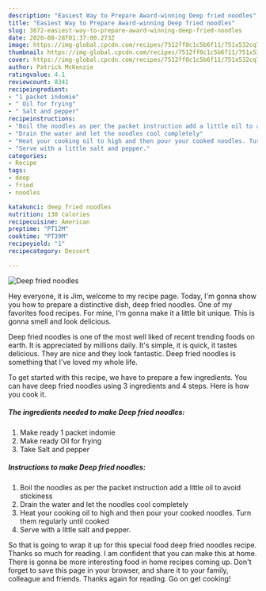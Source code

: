 ```yaml
---
description: "Easiest Way to Prepare Award-winning Deep fried noodles"
title: "Easiest Way to Prepare Award-winning Deep fried noodles"
slug: 3672-easiest-way-to-prepare-award-winning-deep-fried-noodles
date: 2020-08-28T01:37:00.273Z
image: https://img-global.cpcdn.com/recipes/7512ff0c1c5b6f11/751x532cq70/deep-fried-noodles-recipe-main-photo.jpg
thumbnail: https://img-global.cpcdn.com/recipes/7512ff0c1c5b6f11/751x532cq70/deep-fried-noodles-recipe-main-photo.jpg
cover: https://img-global.cpcdn.com/recipes/7512ff0c1c5b6f11/751x532cq70/deep-fried-noodles-recipe-main-photo.jpg
author: Patrick McKenzie
ratingvalue: 4.1
reviewcount: 8341
recipeingredient:
- "1 packet indomie"
- " Oil for frying"
- " Salt and pepper"
recipeinstructions:
- "Boil the noodles as per the packet instruction add a little oil to avoid stickiness"
- "Drain the water and let the noodles cool completely"
- "Heat your cooking oil to high and then pour your cooked noodles. Turn them regularly until cooked"
- "Serve with a little salt and pepper."
categories:
- Recipe
tags:
- deep
- fried
- noodles

katakunci: deep fried noodles 
nutrition: 130 calories
recipecuisine: American
preptime: "PT12M"
cooktime: "PT39M"
recipeyield: "1"
recipecategory: Dessert

---
```



![Deep fried noodles](https://img-global.cpcdn.com/recipes/7512ff0c1c5b6f11/751x532cq70/deep-fried-noodles-recipe-main-photo.jpg)

Hey everyone, it is Jim, welcome to my recipe page. Today, I'm gonna show you how to prepare a distinctive dish, deep fried noodles. One of my favorites food recipes. For mine, I'm gonna make it a little bit unique. This is gonna smell and look delicious.



Deep fried noodles is one of the most well liked of recent trending foods on earth. It is appreciated by millions daily. It's simple, it is quick, it tastes delicious. They are nice and they look fantastic. Deep fried noodles is something that I've loved my whole life.


To get started with this recipe, we have to prepare a few ingredients. You can have deep fried noodles using 3 ingredients and 4 steps. Here is how you cook it.

<!--inarticleads1-->

##### The ingredients needed to make Deep fried noodles:

1. Make ready 1 packet indomie
1. Make ready  Oil for frying
1. Take  Salt and pepper




<!--inarticleads2-->

##### Instructions to make Deep fried noodles:

1. Boil the noodles as per the packet instruction add a little oil to avoid stickiness
1. Drain the water and let the noodles cool completely
1. Heat your cooking oil to high and then pour your cooked noodles. Turn them regularly until cooked
1. Serve with a little salt and pepper.




So that is going to wrap it up for this special food deep fried noodles recipe. Thanks so much for reading. I am confident that you can make this at home. There is gonna be more interesting food in home recipes coming up. Don't forget to save this page in your browser, and share it to your family, colleague and friends. Thanks again for reading. Go on get cooking!
